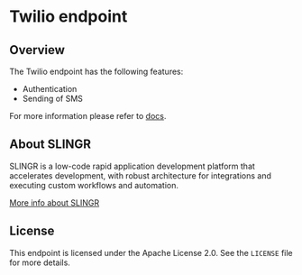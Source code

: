 # Twilio endpoint

## Overview
The Twilio endpoint has the following features:
- Authentication
- Sending of SMS

For more information please refer to [docs](https://slingr-stack.github.io/platform/endpoints_twilio.html).

## About SLINGR

SLINGR is a low-code rapid application development platform that accelerates development, with robust architecture for integrations and executing custom workflows and automation.

[More info about SLINGR](https://slingr.io)

## License

This endpoint is licensed under the Apache License 2.0. See the `LICENSE` file for more details.
